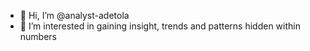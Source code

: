 - 👋 Hi, I’m @analyst-adetola
- 👀 I’m interested in gaining insight, trends and patterns hidden within numbers 

<!---
analyst-adetola/analyst-adetola is a ✨ special ✨ repository because its `README.md` (this file) appears on your GitHub profile.
You can click the Preview link to take a look at your changes.
--->
